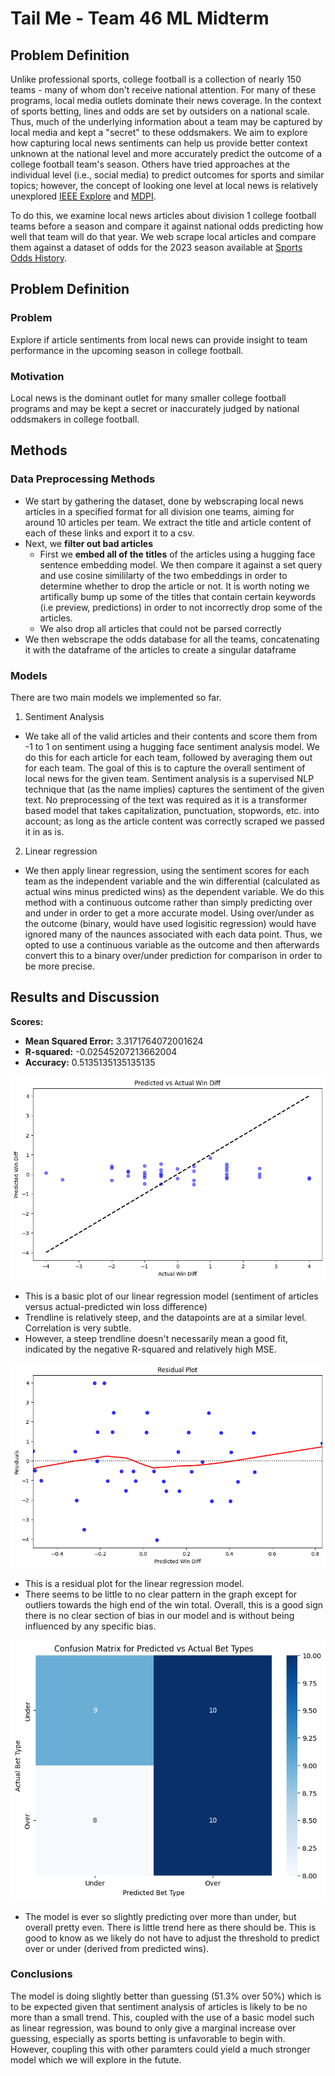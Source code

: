 # Tail Me - Team 46 ML Midterm

## Problem Definition

Unlike professional sports, college football is a collection of nearly 150 teams - many of whom don't receive national attention. For many of these programs, local media outlets dominate their news coverage. In the context of sports betting, lines and odds are set by outsiders on a national scale. Thus, much of the underlying information about a team may be captured by local media and kept a "secret" to these oddsmakers. We aim to explore how capturing local news sentiments can help us provide better context unknown at the national level and more accurately predict the outcome of a college football team's season. Others have tried approaches at the individual level (i.e., social media) to predict outcomes for sports and similar topics; however, the concept of looking one level at local news is relatively unexplored [IEEE Explore](https://ieeexplore.ieee.org/document/8530517) and [MDPI](https://www.mdpi.com/2624-831X/1/2/14).

To do this, we examine local news articles about division 1 college football teams before a season and compare it against national odds predicting how well that team will do that year. We web scrape local articles and compare them against a dataset of odds for the 2023 season available at [Sports Odds History](https://www.sportsoddshistory.com/cfb-win/?y=2023&sa=cfb&t=win&o=t).

## Problem Definition
### Problem
Explore if article sentiments from local news can provide insight to team performance in the upcoming season in college football.

### Motivation
Local news is the dominant outlet for many smaller college football programs and may be kept a secret or inaccurately judged by national oddsmakers in college football.

## Methods

### Data Preprocessing Methods
- We start by gathering the dataset, done by webscraping local news articles in a specified format for all division one teams, aiming for around 10 articles per team. We extract the title and article content of each of these links and export it to a csv.
- Next, we **filter out bad articles**
  *   First we **embed all of the titles** of the articles using a hugging face sentence embedding model. We then compare it against a set query and use cosine simililarty of the two embeddings in order to determine whether to drop the article or not. It is worth noting we artifically bump up some of the titles that contain certain keywords (i.e preview, predictions) in order to not incorrectly drop some of the articles.
  *   We also drop all articles that could not be parsed correctly
 - We then webscrape the odds database for all the teams, concatenating it with the dataframe of the articles to create a singular dataframe

### Models
There are two main models we implemented so far.
1. Sentiment Analysis
- We take all of the valid articles and their contents and score them from -1 to 1 on sentiment using a hugging face sentiment analysis model. We do this for each article for each team, followed by averaging them out for each team. The goal of this is to capture the overall sentiment of local news for the given team. Sentiment analysis is a supervised NLP technique that (as the name implies) captures the sentiment of the given text. No preprocessing of the text was required as it is a transformer based model that takes capitalization, punctuation, stopwords, etc. into account; as long as the article content was correctly scraped we passed it in as is. 
2. Linear regression
- We then apply linear regression, using the sentiment scores for each team as the independent variable and the win differential (calculated as actual wins minus predicted wins) as the dependent variable. We do this method with a continuous outcome rather than simply predicting over and under in order to get a more accurate model. Using over/under as the outcome (binary, would have used logisitic regression) would have ignored many of the naunces associated with each data point. Thus, we opted to use a continuous variable as the outcome and then afterwards convert this to a binary over/under prediction for comparison in order to be more precise.


## Results and Discussion

**Scores:**
- **Mean Squared Error:** 3.3171764072001624
- **R-squared:** -0.02545207213662004
- **Accuracy:** 0.5135135135135135

![Linear Regression Basic](linear_regression_basic.png)
- This is a basic plot of our linear regression model (sentiment of articles versus actual-predicted win loss difference)
- Trendline is relatively steep, and the datapoints are at a similar level. Correlation is very subtle.
- However, a steep trendline doesn't necessarily mean a good fit, indicated by the negative R-squared and relatively high MSE.

![Linear Regression Residual](linear_regression_residual.png)
- This is a residual plot for the linear regression model.
- There seems to be little to no clear pattern in the graph except for outliers towards the high end of the win total. Overall, this is a good sign there is no clear section of bias in our model and is without being influenced by any specific bias.

![Accuracy Confusion Matrix](accuracy_confusion_matrix.png)
- The model is ever so slightly predicting over more than under, but overall pretty even. There is little trend here as there should be. This is good to know as we likely do not have to adjust the threshold to predict over or under (derived from predicted wins).

### Conclusions
The model is doing slightly better than guessing (51.3% over 50%) which is to be expected given that sentiment analysis of articles is likely to be no more than a small trend. This, coupled with the use of a basic model such as linear regression, was bound to only give a marginal increase over guessing, especially as sports betting is unfavorable to begin with. However, coupling this with other paramters could yield a much stronger model which we will explore in the futute.


